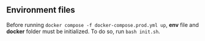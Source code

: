 ## Environment files
Before running ```docker compose -f docker-compose.prod.yml up```, **env** file and **docker** folder must be initialized. 
To do so, run ```bash init.sh```.


